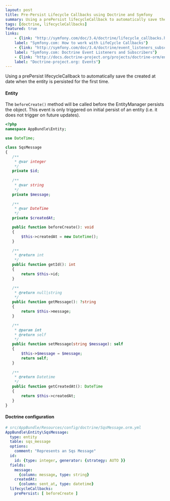 ```yaml
---
layout: post
title: Pre-Persist Lifecycle Callbacks using Doctrine and Symfony  
summary: Using a prePersist lifecycleCallback to automatically save the created at date when the entity is persisted for the first time.
tags: [doctrine, lifecycleCallbacks]
featured: true
links:
    - {link: "http://symfony.com/doc/3.4/doctrine/lifecycle_callbacks.html", 
    label: "Symfony.com: How to work with LifeCycle Callbacks"}
    - {link: "http://symfony.com/doc/3.4/doctrine/event_listeners_subscribers.html", 
    label: "Symfony.com: Doctrine Event Listeners and Subscribers"}
    - {link: "http://docs.doctrine-project.org/projects/doctrine-orm/en/latest/reference/events.html", 
    label: "Doctrine-project.org: Events"}
---
```


Using a prePersist lifecycleCallback to automatically save the created at date when the entity is persisted for the first time.

#### Entity
The `beforeCreate()` method will be called before the EntityManager persists the object. 
This event is only triggered on initial persist of an entity (i.e. it does not trigger on future updates).

 ```php
<?php
namespace AppBundle\Entity;

use DateTime;

class SqsMessage
{
    /**
     * @var integer
     */
    private $id;
    
    /**
     * @var string
     */
    private $message;
    
    /**
     * @var DateTime
     */
    private $createdAt;

    public function beforeCreate(): void
    {
        $this->createdAt = new DateTime();
    }
 
    /**
     * @return int
     */
    public function getId(): int
    {
        return $this->id;
    }
 
    /**
     * @return null|string
     */
    public function getMessage(): ?string
    {
        return $this->message;
    }
 
    /**
     * @param int
     * @return self     
     */
    public function setMessage(string $message): self
    {
        $this->$message = $message;
        return self;
    }
     
    /**
     * @return Datetime
     */
    public function getCreatedAt(): DateTime
    {
        return $this->createdAt;
    }
}
```

#### Doctrine configuration 
```yaml
# src/AppBundle/Resources/config/doctrine/SqsMessage.orm.yml
AppBundle\Entity\SqsMessage:
  type: entity
  table: sqs_message
  options:
    comment: "Represents an Sqs Message"
  id:
    id: {type: integer, generator: {strategy: AUTO }}
  fields:
    message:
      {column: message, type: string}
    createdAt:
      {column: sent_at, type: datetime}
  lifecycleCallbacks:
    prePersist: [ beforeCreate ]
```

